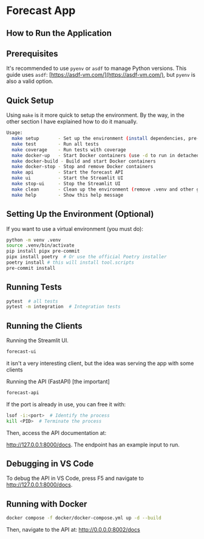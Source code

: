 # Forecast App


## How to Run the Application
## Prerequisites

It's recommended to use `pyenv` or `asdf` to manage Python versions.
This guide uses `asdf`: [https://asdf-vm.com/](https://asdf-vm.com/), but `pyenv` is also a valid option.

## Quick Setup
Using `make` is it more quick to setup the environment. By the way, in the other section I have explained how to do it manually.

```sh
Usage:
  make setup       - Set up the environment (install dependencies, pre-commit hooks, etc.)
  make test        - Run all tests
  make coverage    - Run tests with coverage
  make docker-up   - Start Docker containers (use -d to run in detached mode)
  make docker-build - Build and start Docker containers
  make docker-stop - Stop and remove Docker containers
  make api         - Start the forecast API
  make ui          - Start the Streamlit UI
  make stop-ui     - Stop the Streamlit UI
  make clean       - Clean up the environment (remove .venv and other generated files)
  make help        - Show this help message
```

## Setting Up the Environment (Optional)

If you want to use a virtual environment (you must do):

```sh
python -m venv .venv
source .venv/bin/activate
pip install pipx pre-commit
pipx install poetry  # Or use the official Poetry installer
poetry install # this will install tool.scripts
pre-commit install
```

## Running Tests
```sh
pytest  # all tests
pytest -m integration  # Integration tests
```

## Running the Clients
Running the Streamlit UI.
```sh
forecast-ui
```
it isn't a very interesting client, but the idea was serving the app with some clients

Running the API (FastAPI) [the important]
```sh
forecast-api
```
If the port is already in use, you can free it with:

```sh
lsof -i:<port>  # Identify the process
kill <PID>  # Terminate the process
```

Then, access the API documentation at:

http://127.0.0.1:8000/docs. The endpoint has an example input to run.

## Debugging in VS Code
To debug the API in VS Code, press F5 and navigate to http://127.0.0.1:8000/docs.

## Running with Docker
```sh
docker compose -f docker/docker-compose.yml up -d --build
```

Then, navigate to the API at: http://0.0.0.0:8002/docs

